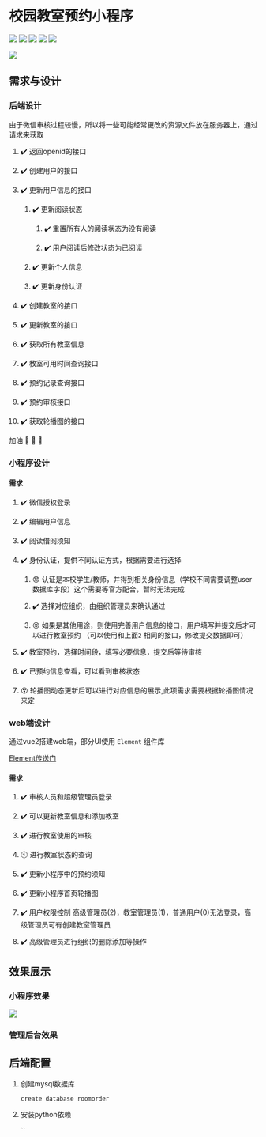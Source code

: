 <!--
 * @Author: YJR-1100
 * @Date: 2022-03-21 20:06:11
 * @LastEditors: YJR-1100
 * @LastEditTime: 2022-04-19 15:48:29
 * @FilePath: \wx_RoomOrder\README.md
 * @Description: 
 * 
 * Copyright (c) 2022 by yjr-1100/CSU, All Rights Reserved. 
-->

# 校园教室预约小程序

![](https://img.shields.io/badge/flask-v1.1.2-blue) ![](https://img.shields.io/badge/Python-v3.9.6-blue) ![](https://img.shields.io/badge/Vue-2.0-brightgreen) ![](https://img.shields.io/badge/%40vue%2Fcil-v5.0.4-brightgreen) ![](https://img.shields.io/badge/-Element-blue) 

![](https://img.shields.io/github/last-commit/yjr-1100/wx_RoomOrder)

## 需求与设计

### 后端设计

由于微信审核过程较慢，所以将一些可能经常更改的资源文件放在服务器上，通过请求来获取
1. :heavy_check_mark: 返回openid的接口

2. :heavy_check_mark: 创建用户的接口

3. :heavy_check_mark: 更新用户信息的接口

    1. :heavy_check_mark: 更新阅读状态

        1. :heavy_check_mark: 重置所有人的阅读状态为没有阅读

        2. :heavy_check_mark: 用户阅读后修改状态为已阅读

    2. :heavy_check_mark: 更新个人信息

    3. :heavy_check_mark: 更新身份认证

4. :heavy_check_mark: 创建教室的接口

5. :heavy_check_mark: 更新教室的接口

5. :heavy_check_mark: 获取所有教室信息

6. :heavy_check_mark: 教室可用时间查询接口

6. :heavy_check_mark: 预约记录查询接口

7. :heavy_check_mark: 预约审核接口

8. :heavy_check_mark: 获取轮播图的接口

加油 :poultry_leg: :poultry_leg: :poultry_leg:

### 小程序设计

#### 需求

1. :heavy_check_mark: 微信授权登录

2. :heavy_check_mark: 编辑用户信息

3. :heavy_check_mark: 阅读借阅须知

2. :heavy_check_mark: 身份认证，提供不同认证方式，根据需要进行选择

    1.  :worried: 认证是本校学生/教师，并得到相关身份信息（学校不同需要调整user数据库字段）这个需要等官方配合，暂时无法完成
   
    2.  :heavy_check_mark: 选择对应组织，由组织管理员来确认通过

    3.  :stuck_out_tongue_winking_eye: 如果是其他用途，则使用完善用户信息的接口，用户填写并提交后才可以进行教室预约 （可以使用和上面`2` 相同的接口，修改提交数据即可）

3. :heavy_check_mark: 教室预约，选择时间段，填写必要信息，提交后等待审核

4. :heavy_check_mark: 已预约信息查看，可以看到审核状态

5. :dizzy_face: 轮播图动态更新后可以进行对应信息的展示,此项需求需要根据轮播图情况来定


### web端设计

通过vue2搭建web端，部分UI使用 `Element` 组件库

[Element传送门](https://element.eleme.cn/#/zh-CN)

#### 需求

1. :heavy_check_mark: 审核人员和超级管理员登录

1. :heavy_check_mark: 可以更新教室信息和添加教室

2. :heavy_check_mark: 进行教室使用的审核

3. :clock10: 进行教室状态的查询

4. :heavy_check_mark: 更新小程序中的预约须知

5. :heavy_check_mark: 更新小程序首页轮播图

6. :heavy_check_mark: 用户权限控制 高级管理员(2)，教室管理员(1)，普通用户(0)无法登录，高级管理员可有创建教室管理员

7. :heavy_check_mark: 高级管理员进行组织的删除添加等操作



## 效果展示

### 小程序效果
![](https://cdn.jsdelivr.net/gh/yjr-1100/Photobag/img/202204151744957.gif)

### 管理后台效果


## 后端配置

1. 创建mysql数据库

    `create database roomorder`

2. 安装python依赖
   
   ``
